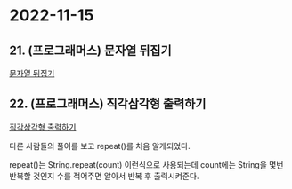 # 2022-11-15

## 21. (프로그래머스) 문자열 뒤집기

[문자열 뒤집기](https://school.programmers.co.kr/learn/courses/30/lessons/120822)

## 22. (프로그래머스) 직각삼각형 출력하기

[직각삼각형 출력하기](https://school.programmers.co.kr/learn/courses/30/lessons/120823)

다른 사람들의 풀이를 보고 repeat()를 처음 알게되었다.

repeat()는 String.repeat(count) 이런식으로 사용되는데 count에는 String을 몇번 반복할 것인지 수를 적어주면 알아서 반복 후 출력시켜준다.
